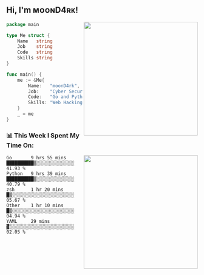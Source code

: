 <h2> Hi, I'm ᴍᴏᴏɴD4ʀᴋ!</h2>
<img align='right' src="https://github-readme-stats.vercel.app/api?username=moond4rk&show_icons=true&theme=radical" width="300">


```go
package main

type Me struct {
	Name   string
	Job    string
	Code   string
	Skills string
}

func main() {
	me := &Me{
		Name:   "moonD4rk",
		Job:    "Cyber Security Engineer",
		Code:   "Go and Python and Others",
		Skills: "Web Hacking ^o^",
	}
	_ = me
}
```



<h3>📊 This Week I Spent My Time On:</h3>
<img align='right' src="https://spotify-github-profile.vercel.app/api/view?uid=dayjackson56081&cover_image=true&theme=novatorem" width="300">

<!--START_SECTION:waka-->
```text
Go       9 hrs 55 mins   ██████████▒░░░░░░░░░░░░░░   41.93 % 
Python   9 hrs 39 mins   ██████████▒░░░░░░░░░░░░░░   40.79 % 
zsh      1 hr 20 mins    █▒░░░░░░░░░░░░░░░░░░░░░░░   05.67 % 
Other    1 hr 10 mins    █▒░░░░░░░░░░░░░░░░░░░░░░░   04.94 % 
YAML     29 mins         ▓░░░░░░░░░░░░░░░░░░░░░░░░   02.05 % 
```
<!--END_SECTION:waka-->

